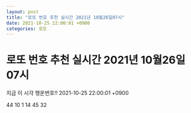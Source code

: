 ```yaml
---
layout: post
title: "로또 번호 추천 실시간 2021년 10월26일07시"
date: 2021-10-25 22:00:01 +0900
categories: 로또
---
```


# 로또 번호 추천 실시간 2021년 10월26일07시

지금 이 시각 행운번호!! 2021-10-25 22:00:01 +0900

 44  10  1  14  45  32 

